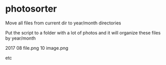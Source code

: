 # photosorter
Move all files from current dir to year/month directories

Put the script to a folder with a lot of photos and it will organize these files by year/month


2017
  08
   file.png
  10 
   image.png 

etc
